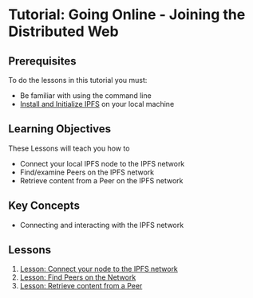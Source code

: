 # Tutorial: Going Online - Joining the Distributed Web

## Prerequisites

To do the lessons in this tutorial you must:
* Be familiar with using the command line
* [Install and Initialize IPFS](/install-ipfs/README.md) on your local machine

## Learning Objectives
These Lessons will teach you how to
* Connect your local IPFS node to the IPFS network
* Find/examine Peers on the IPFS network
* Retrieve content from a Peer on the IPFS network

## Key Concepts
* Connecting and interacting with the IPFS network

## Lessons

1. [Lesson: Connect your node to the IPFS network](/going-online/lessons/connect-your-node.md)
2. [Lesson: Find Peers on the Network](/going-online/lessons/find-peers.md)
3. [Lesson: Retrieve content from a Peer](/going-online/lessons/retrieve-from-peer.md)


